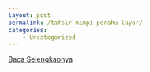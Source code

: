 ```yaml
---
layout: post
permalink: /tafsir-mimpi-perahu-layar/
categories:
    - Uncategorized
---
```


[Baca Selengkapnya](/10)